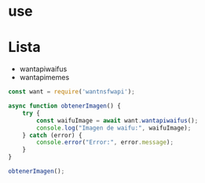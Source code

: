 # use

# Lista

 * wantapiwaifus
 * wantapimemes

```js
const want = require('wantnsfwapi');

async function obtenerImagen() {
    try {
        const waifuImage = await want.wantapiwaifus();
        console.log("Imagen de waifu:", waifuImage);
    } catch (error) {
        console.error("Error:", error.message);
    }
}

obtenerImagen();
```
